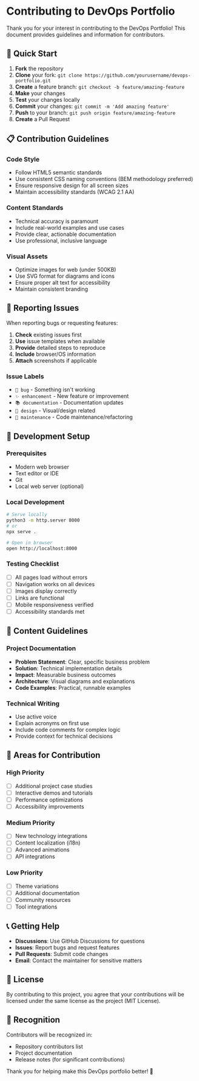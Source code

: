 # Contributing to DevOps Portfolio

Thank you for your interest in contributing to the DevOps Portfolio! This document provides guidelines and information for contributors.

## 🚀 Quick Start

1. **Fork** the repository
2. **Clone** your fork: `git clone https://github.com/yourusername/devops-portfolio.git`
3. **Create** a feature branch: `git checkout -b feature/amazing-feature`
4. **Make** your changes
5. **Test** your changes locally
6. **Commit** your changes: `git commit -m 'Add amazing feature'`
7. **Push** to your branch: `git push origin feature/amazing-feature`
8. **Create** a Pull Request

## 📋 Contribution Guidelines

### Code Style

- Follow HTML5 semantic standards
- Use consistent CSS naming conventions (BEM methodology preferred)
- Ensure responsive design for all screen sizes
- Maintain accessibility standards (WCAG 2.1 AA)

### Content Standards

- Technical accuracy is paramount
- Include real-world examples and use cases
- Provide clear, actionable documentation
- Use professional, inclusive language

### Visual Assets

- Optimize images for web (under 500KB)
- Use SVG format for diagrams and icons
- Ensure proper alt text for accessibility
- Maintain consistent branding

## 🐛 Reporting Issues

When reporting bugs or requesting features:

1. **Check** existing issues first
2. **Use** issue templates when available
3. **Provide** detailed steps to reproduce
4. **Include** browser/OS information
5. **Attach** screenshots if applicable

### Issue Labels

- `🐛 bug` - Something isn't working
- `✨ enhancement` - New feature or improvement
- `📚 documentation` - Documentation updates
- `🎨 design` - Visual/design related
- `🔧 maintenance` - Code maintenance/refactoring

## 🔧 Development Setup

### Prerequisites

- Modern web browser
- Text editor or IDE
- Git
- Local web server (optional)

### Local Development

```bash
# Serve locally
python3 -m http.server 8000
# or
npx serve .

# Open in browser
open http://localhost:8000
```

### Testing Checklist

- [ ] All pages load without errors
- [ ] Navigation works on all devices
- [ ] Images display correctly
- [ ] Links are functional
- [ ] Mobile responsiveness verified
- [ ] Accessibility standards met

## 📝 Content Guidelines

### Project Documentation

- **Problem Statement**: Clear, specific business problem
- **Solution**: Technical implementation details
- **Impact**: Measurable business outcomes
- **Architecture**: Visual diagrams and explanations
- **Code Examples**: Practical, runnable examples

### Technical Writing

- Use active voice
- Explain acronyms on first use
- Include code comments for complex logic
- Provide context for technical decisions

## 🎯 Areas for Contribution

### High Priority

- [ ] Additional project case studies
- [ ] Interactive demos and tutorials
- [ ] Performance optimizations
- [ ] Accessibility improvements

### Medium Priority

- [ ] New technology integrations
- [ ] Content localization (i18n)
- [ ] Advanced animations
- [ ] API integrations

### Low Priority

- [ ] Theme variations
- [ ] Additional documentation
- [ ] Community resources
- [ ] Tool integrations

## 📞 Getting Help

- **Discussions**: Use GitHub Discussions for questions
- **Issues**: Report bugs and request features
- **Pull Requests**: Submit code changes
- **Email**: Contact the maintainer for sensitive matters

## 📄 License

By contributing to this project, you agree that your contributions will be licensed under the same license as the project (MIT License).

## 🙏 Recognition

Contributors will be recognized in:

- Repository contributors list
- Project documentation
- Release notes (for significant contributions)

Thank you for helping make this DevOps portfolio better! 🎉
